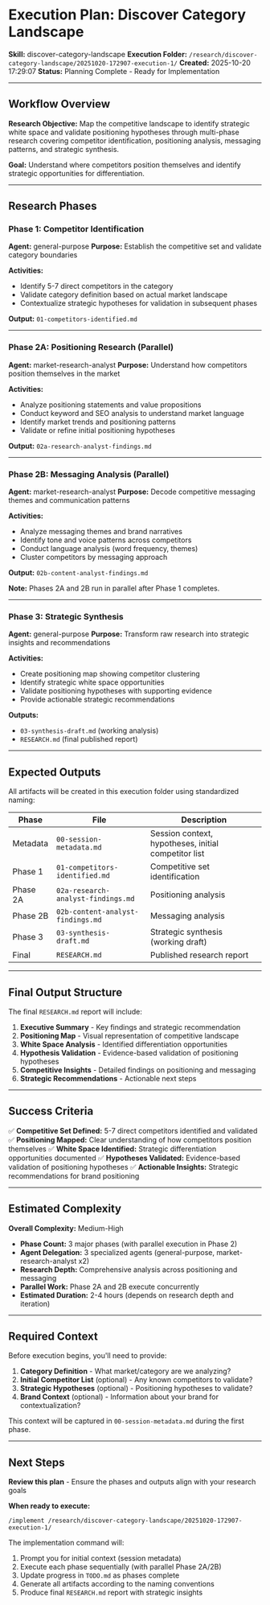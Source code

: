 # Execution Plan: Discover Category Landscape

**Skill:** discover-category-landscape
**Execution Folder:** `/research/discover-category-landscape/20251020-172907-execution-1/`
**Created:** 2025-10-20 17:29:07
**Status:** Planning Complete - Ready for Implementation

---

## Workflow Overview

**Research Objective:** Map the competitive landscape to identify strategic white space and validate positioning hypotheses through multi-phase research covering competitor identification, positioning analysis, messaging patterns, and strategic synthesis.

**Goal:** Understand where competitors position themselves and identify strategic opportunities for differentiation.

---

## Research Phases

### Phase 1: Competitor Identification
**Agent:** general-purpose
**Purpose:** Establish the competitive set and validate category boundaries

**Activities:**
- Identify 5-7 direct competitors in the category
- Validate category definition based on actual market landscape
- Contextualize strategic hypotheses for validation in subsequent phases

**Output:** `01-competitors-identified.md`

---

### Phase 2A: Positioning Research (Parallel)
**Agent:** market-research-analyst
**Purpose:** Understand how competitors position themselves in the market

**Activities:**
- Analyze positioning statements and value propositions
- Conduct keyword and SEO analysis to understand market language
- Identify market trends and positioning patterns
- Validate or refine initial positioning hypotheses

**Output:** `02a-research-analyst-findings.md`

---

### Phase 2B: Messaging Analysis (Parallel)
**Agent:** market-research-analyst
**Purpose:** Decode competitive messaging themes and communication patterns

**Activities:**
- Analyze messaging themes and brand narratives
- Identify tone and voice patterns across competitors
- Conduct language analysis (word frequency, themes)
- Cluster competitors by messaging approach

**Output:** `02b-content-analyst-findings.md`

**Note:** Phases 2A and 2B run in parallel after Phase 1 completes.

---

### Phase 3: Strategic Synthesis
**Agent:** general-purpose
**Purpose:** Transform raw research into strategic insights and recommendations

**Activities:**
- Create positioning map showing competitor clustering
- Identify strategic white space opportunities
- Validate positioning hypotheses with supporting evidence
- Provide actionable strategic recommendations

**Outputs:**
- `03-synthesis-draft.md` (working analysis)
- `RESEARCH.md` (final published report)

---

## Expected Outputs

All artifacts will be created in this execution folder using standardized naming:

| Phase | File | Description |
|-------|------|-------------|
| Metadata | `00-session-metadata.md` | Session context, hypotheses, initial competitor list |
| Phase 1 | `01-competitors-identified.md` | Competitive set identification |
| Phase 2A | `02a-research-analyst-findings.md` | Positioning analysis |
| Phase 2B | `02b-content-analyst-findings.md` | Messaging analysis |
| Phase 3 | `03-synthesis-draft.md` | Strategic synthesis (working draft) |
| Final | `RESEARCH.md` | Published research report |

---

## Final Output Structure

The final `RESEARCH.md` report will include:

1. **Executive Summary** - Key findings and strategic recommendation
2. **Positioning Map** - Visual representation of competitive landscape
3. **White Space Analysis** - Identified differentiation opportunities
4. **Hypothesis Validation** - Evidence-based validation of positioning hypotheses
5. **Competitive Insights** - Detailed findings on positioning and messaging
6. **Strategic Recommendations** - Actionable next steps

---

## Success Criteria

✅ **Competitive Set Defined:** 5-7 direct competitors identified and validated
✅ **Positioning Mapped:** Clear understanding of how competitors position themselves
✅ **White Space Identified:** Strategic differentiation opportunities documented
✅ **Hypotheses Validated:** Evidence-based validation of positioning hypotheses
✅ **Actionable Insights:** Strategic recommendations for brand positioning

---

## Estimated Complexity

**Overall Complexity:** Medium-High

- **Phase Count:** 3 major phases (with parallel execution in Phase 2)
- **Agent Delegation:** 3 specialized agents (general-purpose, market-research-analyst x2)
- **Research Depth:** Comprehensive analysis across positioning and messaging
- **Parallel Work:** Phase 2A and 2B execute concurrently
- **Estimated Duration:** 2-4 hours (depends on research depth and iteration)

---

## Required Context

Before execution begins, you'll need to provide:

1. **Category Definition** - What market/category are we analyzing?
2. **Initial Competitor List** (optional) - Any known competitors to validate?
3. **Strategic Hypotheses** (optional) - Positioning hypotheses to validate?
4. **Brand Context** (optional) - Information about your brand for contextualization?

This context will be captured in `00-session-metadata.md` during the first phase.

---

## Next Steps

**Review this plan** - Ensure the phases and outputs align with your research goals

**When ready to execute:**
```
/implement /research/discover-category-landscape/20251020-172907-execution-1/
```

The implementation command will:
1. Prompt you for initial context (session metadata)
2. Execute each phase sequentially (with parallel Phase 2A/2B)
3. Update progress in `TODO.md` as phases complete
4. Generate all artifacts according to the naming conventions
5. Produce final `RESEARCH.md` report with strategic insights

